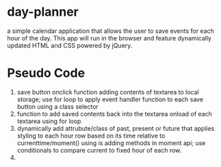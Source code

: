 # day-planner
a simple calendar application that allows the user to save events for each hour of the day. This app will run in the browser and feature dynamically updated HTML and CSS powered by jQuery.




# Pseudo Code

1. save button onclick function adding contents of textarea to local storage; use for loop to apply event handler function to each save button using a class selector 
2. function to add saved contents back into the textarea onload of each textarea using for loop
3. dynamically add attrubute/class of past, present or future that applies styling to each hour row based on its time relative to currenttime/moment() using is adding methods in moment api; use conditionals to compare current to fixed hour of each row.
4. 